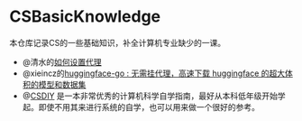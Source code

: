 # CSBasicKnowledge
本仓库记录CS的一些基础知识，补全计算机专业缺少的一课。

- @清水的[如何设置代理](./如何设置代理.pdf)
- @xieincz的[huggingface-go : 无需挂代理，高速下载 huggingface 的超大体积的模型和数据集](https://github.com/xieincz/huggingface-go)
- @[CSDIY](https://csdiy.wiki/) 是一本非常优秀的计算机科学自学指南，最好从本科低年级开始学起。即使不用其来进行系统的自学，也可以用来做一个很好的参考。
